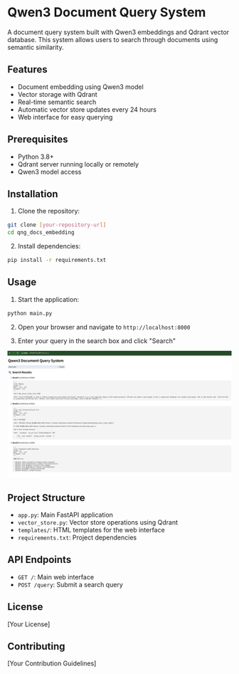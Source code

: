 # Qwen3 Document Query System

A document query system built with Qwen3 embeddings and Qdrant vector database. This system allows users to search through documents using semantic similarity.

## Features

- Document embedding using Qwen3 model
- Vector storage with Qdrant
- Real-time semantic search
- Automatic vector store updates every 24 hours
- Web interface for easy querying

## Prerequisites

- Python 3.8+
- Qdrant server running locally or remotely
- Qwen3 model access

## Installation

1. Clone the repository:
```bash
git clone [your-repository-url]
cd qng_docs_embedding
```

2. Install dependencies:
```bash
pip install -r requirements.txt
```

## Usage

1. Start the application:
```bash
python main.py
```

2. Open your browser and navigate to `http://localhost:8000`

3. Enter your query in the search box and click "Search"

![image](./qa.png)
## Project Structure

- `app.py`: Main FastAPI application
- `vector_store.py`: Vector store operations using Qdrant
- `templates/`: HTML templates for the web interface
- `requirements.txt`: Project dependencies

## API Endpoints

- `GET /`: Main web interface
- `POST /query`: Submit a search query

## License

[Your License]

## Contributing

[Your Contribution Guidelines]